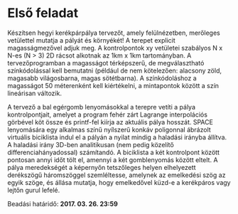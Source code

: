 # Első feladat

Készítsen hegyi kerékpárpálya tervezőt, amely felülnézetben, merőleges vetülettel mutatja a pályát és környékét! A terepet explicit magasságmezővel adjuk meg. A kontrolpontok xy vetületei szabályos N x N-es (N > 3) 2D rácsot alkotnak az 1km x 1km tartományban. A tervezőprogramban a magasságot térképszerű, de megválasztható színkódolással kell bemutatni (például de nem kötelezően: alacsony zöld, magasabb világosbarna, magas sötétbarna). A színkódoláshoz a magasságot 50 méterenként kell kiértékelni, a mintapontok között a szín lineárisan változik.

A tervező a bal egérgomb lenyomásokkal a terepre vetíti a pálya kontrolpontjait, amelyet a program fehér zárt Lagrange interpolációs görbével köt össze és printf-fel kiírja az aktuális pálya hosszát. SPACE lenyomására egy alkalmas színű nyílszerű konkáv poligonnal ábrázolt virtuális biciklista indul el a pályán a nyilat mindig a haladási irányba állítva. A haladási irány 3D-ben analitikusan (nem pedig közelítő differenciahányadossal) számítandó. A biciklista a két kontrolpont között pontosan annyi időt tölt el, amennyi a két gomblenyomás között eltelt. A pálya meredekségét a képernyőn tetszőleges helyen elhelyezett derékszögű háromszöggel szemléltesse, amelynek az emelkedési szög az egyik szöge, és állása mutatja, hogy emelkedővel küzd-e a kerékpáros vagy lejtőn gurul lefelé.

Beadási határidő: **2017. 03. 26. 23:59**
